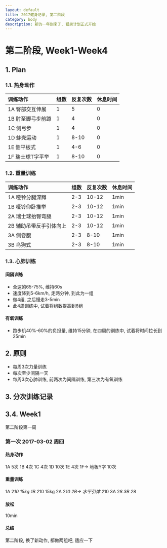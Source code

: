 ```yaml
---
layout: default
title: 2017健身记录, 第二阶段
category: body
description: 新的一年到来了, 猛男计划正式开始
---
```



# 第二阶段, Week1-Week4

## 1. Plan

### 1.1. 热身动作

| 训练动作 | 组数 | 反复次数 | 休息时间 |
| :--- | :--- | :--- | :--- |
| 1A 臀部交互伸展 | 1 | 5 | 0 |
| 1B 肘至脚弓步前蹲 | 1 | 4 | 0 |
| 1C 侧弓步 | 1 | 4 | 0 |
| 1D 蚌壳运动 | 1 | 8-10 | 0 |
| 1E 侧平板式 | 1 | 4-6 | 0 |
| 1F 瑞士球T字平举 | 1 | 8-10 | 0 |

### 1.2. 重量训练

| 训练动作 | 组数 | 反复次数 | 休息时间 | 
| :---- | :---- | :---- | :---- | 
| 1A 哑铃分腿深蹲 | 2-3 | 10-12 | 1min | 
| 1B 哑铃仰卧推举 | 2-3 | 10-12 | 1min |
| 2A 瑞士球抬臀弯腿 | 2-3 | 10-12 | 1min |
| 2B 辅助吊带反手引体向上 | 2-3 | 10-12 | 1min |
| 3A 侧卷腹 | 2-3 | 8-10 | 1min |
| 3B 鸟狗式 | 2-3 | 8-10 | 1min |

### 1.3. 心肺训练

#### 间隔训练

* 全速的65-75%, 维持60s
* 速度降到5-6km/h, 走两分钟, 到此为一组
* 做4组, 之后慢走3-5min
* 此4周训练中, 试着将组数提高到6组

#### 有氧训练

* 跑步机40%-60%的负担量, 维持15分钟, 在四周的训练中, 试着将时间拉长到25min

## 2. 原则

* 每周3次力量训练
* 每次至少间隔一天
* 每周3次心肺训练, 前两次为间隔训练, 第三次为有氧训练

## 3. 分次训练记录

## 3.4. Week1

第二阶段第一周

### 第一次 2017-03-02 周四

#### 热身动作

1A 5次
1B 4次
1C 4次
1D 10次
1E 4次
1F-> 地板Y字 10次 

#### 重量训练

1A 2*10 15kg
1B 2*10 15kg
2A 2*10
2B-> 水平引体 2*10
3A 2*8
3B 2*8

#### 放松

10min

#### 总结

第二阶段, 换了新动作, 都做两组吧, 适应一下
